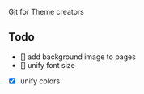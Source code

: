 Git for Theme creators

## Todo
- [] add background image to pages
- [] unify font size
- [x] unify colors 
